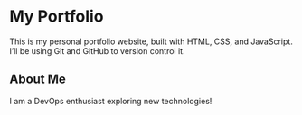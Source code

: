 # My Portfolio

This is my personal portfolio website, built with HTML, CSS, and JavaScript.  
I’ll be using Git and GitHub to version control it.

## About Me
I am a DevOps enthusiast exploring new technologies!

